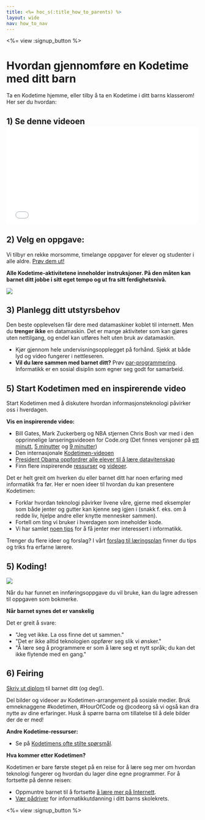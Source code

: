 ```yaml
---
title: <%= hoc_s(:title_how_to_parents) %>
layout: wide
nav: how_to_nav
---
```

<%= view :signup_button %>

# Hvordan gjennomføre en Kodetime med ditt barn

Ta en Kodetime hjemme, eller tilby å ta en Kodetime i ditt barns klasserom! Her ser du hvordan:

## 1) Se denne videoen <iframe width="500" height="255" src="//www.youtube.com/embed/SrnvvWDm73k" frameborder="0" allowfullscreen mark="crwd-mark"></iframe> 

## 2) Velg en oppgave:

Vi tilbyr en rekke morsomme, timelange oppgaver for elever og studenter i alle aldre. [Prøv dem ut!](<%= resolve_url('/learn') %>)

**Alle Kodetime-aktivitetene inneholder instruksjoner. På den måten kan barnet ditt jobbe i sitt eget tempo og ut fra sitt ferdighetsnivå.**

[![](/images/fit-700/tutorials.png)](<%= resolve_url('/learn') %>)

## 3) Planlegg ditt utstyrsbehov

Den beste opplevelsen får dere med datamaskiner koblet til internett. Men du **trenger ikke** en datamaskin. Det er mange aktiviteter som kan gjøres uten nettilgang, og endel kan utføres helt uten bruk av datamaskin.

- Kjør gjennom hele undervisningsopplegget på forhånd. Sjekk at både lyd og video fungerer i nettleseren.
- **Vil du lære sammen med barnet ditt?** Prøv [par-programmering](http://www.ncwit.org/resources/pair-programming-box-power-collaborative-learning). Informatikk er en sosial disiplin som egner seg godt for samarbeid.

## 5) Start Kodetimen med en inspirerende video

Start Kodetimen med å diskutere hvordan informasjonsteknologi påvirker oss i hverdagen.

**Vis en inspirerende video:**

- Bill Gates, Mark Zuckerberg og NBA stjernen Chris Bosh var med i den opprinnelige lanseringsvideoen for Code.org (Det finnes versjoner på [ett minutt](https://www.youtube.com/watch?v=qYZF6oIZtfc), [5 minutter](https://www.youtube.com/watch?v=nKIu9yen5nc) og [9 minutter](https://www.youtube.com/watch?v=dU1xS07N-FA))
- Den internasjonale [Kodetimen-videoen](https://www.youtube.com/watch?v=KsOIlDT145A)
- [President Obama oppfordrer alle elever til å lære datavitenskap](https://www.youtube.com/watch?v=6XvmhE1J9PY)
- Finn flere inspirerende [ressurser](<%= resolve_url('https://code.org/inspire') %>) og [videoer](https://www.youtube.com/playlist?list=PLzdnOPI1iJNfpD8i4Sx7U0y2MccnrNZuP).

Det er helt greit om hverken du eller barnet ditt har noen erfaring med informatikk fra før. Her er noen ideer til hvordan du kan presentere Kodetimen:

- Forklar hvordan teknologi påvirker livene våre, gjerne med eksempler som både jenter og gutter kan kjenne seg igjen i (snakk f. eks. om å redde liv, hjelpe andre eller knytte mennesker sammen).
- Fortell om ting vi bruker i hverdagen som inneholder kode.
- Vi har samlet [noen tips](<%= resolve_url('https://code.org/girls') %>) for å få jenter mer interessert i informatikk.

Trenger du flere ideer og forslag? I vårt [forslag til læringsplan](/files/AfterschoolEducatorLessonPlanOutline.docx) finner du tips og triks fra erfarne lærere.

## 5) Koding!

<img src="/images/fit-700/tutorial-short-link.png" />

Når du har funnet en innføringsoppgave du vil bruke, kan du lagre adressen til oppgaven som bokmerke.

**Når barnet synes det er vanskelig**

Det er greit å svare:

- "Jeg vet ikke. La oss finne det ut sammen."
- "Det er ikke alltid teknologien oppfører seg slik vi ønsker."
- "Å lære seg å programmere er som å lære seg et nytt språk; du kan det ikke flytende med en gang."

## 6) Feiring

[Skriv ut diplom](<%= resolve_url('https://code.org/certificates') %>) til barnet ditt (og deg!).

Del bilder og videoer av Kodetimen-arrangement på sosiale medier. Bruk emneknaggene #kodetimen, #HourOfCode og @codeorg så vi også kan dra nytte av dine erfaringer. Husk å spørre barna om tillatelse til å dele bilder der de er med!

**Andre Kodetime-ressurser:**

- Se på [Kodetimens ofte stilte spørsmål](https://support.code.org/hc/en-us/categories/200147083-Hour-of-Code).

**Hva kommer etter Kodetimen?**

Kodetimen er bare første steget på en reise for å lære seg mer om hvordan teknologi fungerer og hvordan du lager dine egne programmer. For å fortsette på denne reisen:

- Oppmuntre barnet til å fortsette [å lære mer på Internett](<%= resolve_url('https://code.org/learn/beyond') %>).
- [Vær pådriver](<%= resolve_url('/promote') %>) for informatikkutdanning i ditt barns skolekrets.

<%= view :signup_button %>